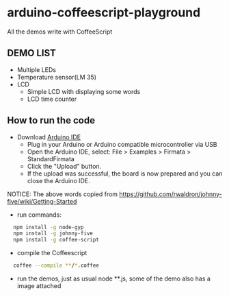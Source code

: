 arduino-coffeescript-playground
===============================

All the demos write with CoffeeScript

## DEMO LIST

 * Multiple LEDs
 * Temperature sensor(LM 35)
 * LCD
    * Simple LCD with displaying some words
    * LCD time counter


## How to run the code

 - Download [Arduino IDE](http://arduino.cc/en/main/software)
     - Plug in your Arduino or Arduino compatible microcontroller via USB
     - Open the Arduino IDE, select: File > Examples > Firmata > StandardFirmata
     - Click the "Upload" button.
     - If the upload was successful, the board is now prepared and you can close the Arduino IDE.

  NOTICE: The above words copied from <https://github.com/rwaldron/johnny-five/wiki/Getting-Started>

 -  run commands:
  ```bash
    npm install -g node-gyp
    npm install -g johnny-five
    npm install -g coffee-script

  ```
 - compile the Coffeescript

  ```bash
    coffee --compile **/*.coffee
  ```
 - run the demos, just as usual node **.js, some of the demo also has a image attached

